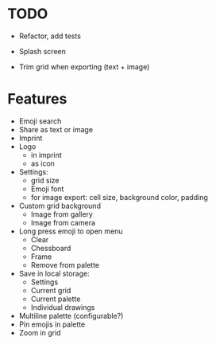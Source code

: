 TODO
====

* Refactor, add tests
* Splash screen

* Trim grid when exporting (text + image)

Features
========

* Emoji search
* Share as text or image
* Imprint
* Logo
  * in imprint
  * as icon
* Settings:
  * grid size
  * Emoji font
  * for image export: cell size, background color, padding
* Custom grid background
  * Image from gallery
  * Image from camera
* Long press emoji to open menu
  * Clear
  * Chessboard
  * Frame
  * Remove from palette
* Save in local storage:
  * Settings
  * Current grid
  * Current palette
  * Individual drawings
* Multiline palette (configurable?)
* Pin emojis in palette
* Zoom in grid